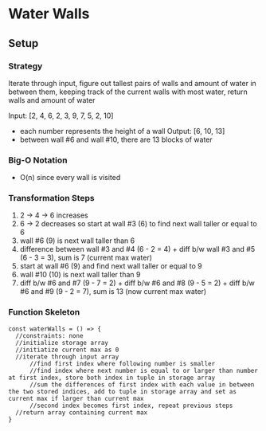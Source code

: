 # Water Walls

## Setup

### Strategy

Iterate through input, figure out tallest pairs of walls and amount of water in between them,
keeping track of the current walls with most water, return walls and amount of water

Input: [2, 4, 6, 2, 3, 9, 7, 5, 2, 10]
* each number represents the height of a wall
Output: [6, 10, 13]
* between wall #6 and wall #10, there are 13 blocks of water

### Big-O Notation
* O(n) since every wall is visited

### Transformation Steps
1. 2 -> 4 -> 6 increases
2. 6 -> 2 decreases so start at wall #3 (6) to find next wall taller or equal to 6
3. wall #6 (9) is next wall taller than 6
4. difference between wall #3 and #4 (6 - 2 = 4) + diff b/w wall #3 and #5 (6 - 3 = 3), sum is 7 (current max water)
5. start at wall #6 (9) and find next wall taller or equal to 9
6. wall #10 (10) is next wall taller than 9
7. diff b/w #6 and #7 (9 - 7 = 2) + diff b/w #6 and #8 (9 - 5 = 2) + diff b/w #6 and #9 (9 - 2 = 7), sum is 13 (now current max water)

### Function Skeleton
```
const waterWalls = () => {
  //constraints: none
  //initialize storage array
  //initiatize current max as 0
  //iterate through input array
      //find first index where following number is smaller
      //find index where next number is equal to or larger than number at first index, store both index in tuple in storage array
      //sum the differences of first index with each value in between the two stored indices, add to tuple in storage array and set as current max if larger than current max
      //second index becomes first index, repeat previous steps
  //return array containing current max
}
```

